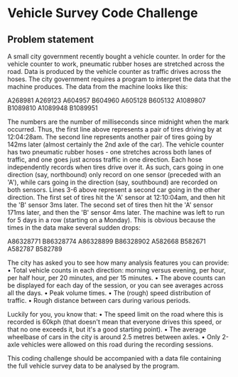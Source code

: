 # Vehicle Survey Code Challenge  
Problem statement 
-----------------  
A small city government recently bought a vehicle counter. In order for the vehicle counter to work, pneumatic rubber hoses are stretched across the road. Data is produced by the vehicle counter as traffic drives across the hoses. The city government requires a program to interpret the data that the machine produces. The data from the machine looks like this: 

A268981 
A269123 
A604957 
B604960 
A605128 
B605132 
A1089807 
B1089810 
A1089948 
B1089951 

The numbers are the number of milliseconds since midnight when the mark occurred. Thus, the first line above represents a pair of tires driving by at 12:04:28am. The second line represents another pair of tires going by 142ms later (almost certainly the 2nd axle of the car). The vehicle counter has two pneumatic rubber hoses - one stretches across both lanes of traffic, and one goes just across traffic in one direction. Each hose independently records when tires drive over it. As such, cars going in one direction (say, northbound) only record on one sensor (preceded with an 'A'), while cars going in the direction (say, southbound) are recorded on both sensors. Lines 3-6 above represent a second car going in the other direction. The first set of tires hit the 'A' sensor at 12:10:04am, and then hit the 'B' sensor 3ms later. The second set of tires then hit the 'A' sensor 171ms later, and then the 'B' sensor 4ms later. The machine was left to run for 5 days in a row (starting on a Monday). This is obvious because the times in the data make several sudden drops: 

A86328771 
B86328774 
A86328899 
B86328902 
A582668 
B582671 
A582787 
B582789 

The city has asked you to see how many analysis features you can provide: 
• Total vehicle counts in each direction: morning versus evening, per hour, per half hour, per 20 minutes, and per 15 minutes. 
• The above counts can be displayed for each day of the session, or you can see averages across all the days. 
• Peak volume times. 
• The (rough) speed distribution of traffic. 
• Rough distance between cars during various periods. 

Luckily for you, you know that: 
• The speed limit on the road where this is recorded is 60kph (that doesn't mean that everyone drives this speed, or that no one exceeds it, but it's a good starting point). 
• The average wheelbase of cars in the city is around 2.5 metres between axles. 
• Only 2-axle vehicles were allowed on this road during the recording sessions. 

This coding challenge should be accompanied with a data file containing the full vehicle survey data to be analysed by the program.